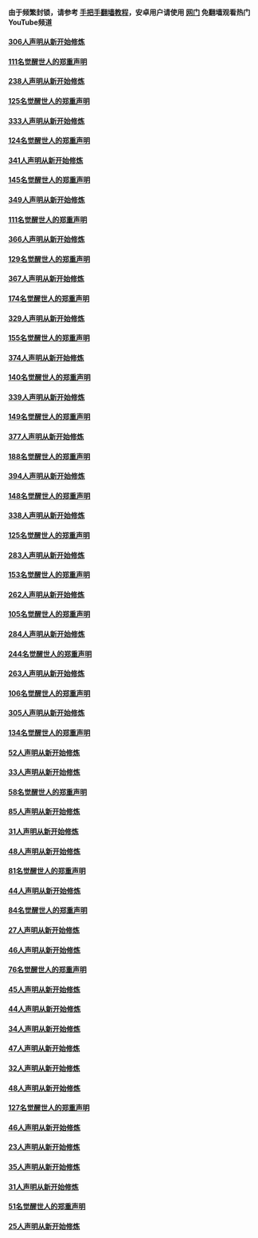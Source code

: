 #### 由于频繁封锁，请参考 [手把手翻墙教程](https://github.com/gfw-breaker/guides/wiki/)，安卓用户请使用 [网门](https://github.com/gfw-breaker/nogfw/blob/master/dl.md?t=07140300) 免翻墙观看热门YouTube频道 

#### [306人声明从新开始修炼](../pages/91/428076.md?t=07140300) 

#### [111名觉醒世人的郑重声明](../pages/91/428075.md?t=07140300) 

#### [238人声明从新开始修炼](../pages/91/427767.md?t=07140300) 

#### [125名觉醒世人的郑重声明](../pages/91/427766.md?t=07140300) 

#### [333人声明从新开始修炼](../pages/91/427525.md?t=07140300) 

#### [124名觉醒世人的郑重声明](../pages/91/427524.md?t=07140300) 

#### [341人声明从新开始修炼](../pages/91/427255.md?t=07140300) 

#### [145名觉醒世人的郑重声明](../pages/91/427254.md?t=07140300) 

#### [349人声明从新开始修炼](../pages/91/426969.md?t=07140300) 

#### [111名觉醒世人的郑重声明](../pages/91/426968.md?t=07140300) 

#### [366人声明从新开始修炼](../pages/91/426737.md?t=07140300) 

#### [129名觉醒世人的郑重声明](../pages/91/426736.md?t=07140300) 

#### [367人声明从新开始修炼](../pages/91/426421.md?t=07140300) 

#### [174名觉醒世人的郑重声明](../pages/91/426420.md?t=07140300) 

#### [329人声明从新开始修炼](../pages/91/426139.md?t=07140300) 

#### [155名觉醒世人的郑重声明](../pages/91/426138.md?t=07140300) 

#### [374人声明从新开始修炼](../pages/91/425811.md?t=07140300) 

#### [140名觉醒世人的郑重声明](../pages/91/425810.md?t=07140300) 

#### [339人声明从新开始修炼](../pages/91/425690.md?t=07140300) 

#### [149名觉醒世人的郑重声明](../pages/91/425689.md?t=07140300) 

#### [377人声明从新开始修炼](../pages/91/424867.md?t=07140300) 

#### [188名觉醒世人的郑重声明](../pages/91/424866.md?t=07140300) 

#### [394人声明从新开始修炼](../pages/91/423914.md?t=07140300) 

#### [148名觉醒世人的郑重声明](../pages/91/423913.md?t=07140300) 

#### [338人声明从新开始修炼](../pages/91/423540.md?t=07140300) 

#### [125名觉醒世人的郑重声明](../pages/91/423539.md?t=07140300) 

#### [283人声明从新开始修炼](../pages/91/423296.md?t=07140300) 

#### [153名觉醒世人的郑重声明](../pages/91/423295.md?t=07140300) 

#### [262人声明从新开始修炼](../pages/91/423004.md?t=07140300) 

#### [105名觉醒世人的郑重声明](../pages/91/423003.md?t=07140300) 

#### [284人声明从新开始修炼](../pages/91/422707.md?t=07140300) 

#### [244名觉醒世人的郑重声明](../pages/91/422706.md?t=07140300) 

#### [263人声明从新开始修炼](../pages/91/422553.md?t=07140300) 

#### [106名觉醒世人的郑重声明](../pages/91/422552.md?t=07140300) 

#### [305人声明从新开始修炼](../pages/91/422153.md?t=07140300) 

#### [134名觉醒世人的郑重声明](../pages/91/422152.md?t=07140300) 

#### [52人声明从新开始修炼](../pages/91/421846.md?t=07140300) 

#### [33人声明从新开始修炼](../pages/91/421804.md?t=07140300) 

#### [58名觉醒世人的郑重声明](../pages/91/421845.md?t=07140300) 

#### [85人声明从新开始修炼](../pages/91/421769.md?t=07140300) 

#### [31人声明从新开始修炼](../pages/91/421763.md?t=07140300) 

#### [48人声明从新开始修炼](../pages/91/421605.md?t=07140300) 

#### [81名觉醒世人的郑重声明](../pages/91/421656.md?t=07140300) 

#### [44人声明从新开始修炼](../pages/91/421544.md?t=07140300) 

#### [84名觉醒世人的郑重声明](../pages/91/421543.md?t=07140300) 

#### [27人声明从新开始修炼](../pages/91/421465.md?t=07140300) 

#### [46人声明从新开始修炼](../pages/91/421454.md?t=07140300) 

#### [76名觉醒世人的郑重声明](../pages/91/421453.md?t=07140300) 

#### [45人声明从新开始修炼](../pages/91/421452.md?t=07140300) 

#### [44人声明从新开始修炼](../pages/91/421422.md?t=07140300) 

#### [34人声明从新开始修炼](../pages/91/421322.md?t=07140300) 

#### [47人声明从新开始修炼](../pages/91/421264.md?t=07140300) 

#### [32人声明从新开始修炼](../pages/91/421225.md?t=07140300) 

#### [48人声明从新开始修炼](../pages/91/421202.md?t=07140300) 

#### [127名觉醒世人的郑重声明](../pages/91/421224.md?t=07140300) 

#### [46人声明从新开始修炼](../pages/91/421203.md?t=07140300) 

#### [23人声明从新开始修炼](../pages/91/421138.md?t=07140300) 

#### [35人声明从新开始修炼](../pages/91/421122.md?t=07140300) 

#### [31人声明从新开始修炼](../pages/91/421081.md?t=07140300) 

#### [51名觉醒世人的郑重声明](../pages/91/421080.md?t=07140300) 

#### [25人声明从新开始修炼](../pages/91/421020.md?t=07140300) 

